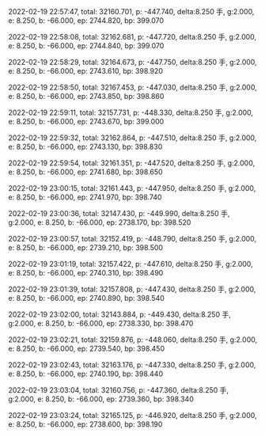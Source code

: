 2022-02-19 22:57:47, total: 32160.701, p: -447.740, delta:8.250 手, g:2.000, e: 8.250, b: -66.000, ep: 2744.820, bp: 399.070

2022-02-19 22:58:08, total: 32162.681, p: -447.720, delta:8.250 手, g:2.000, e: 8.250, b: -66.000, ep: 2744.840, bp: 399.070

2022-02-19 22:58:29, total: 32164.673, p: -447.750, delta:8.250 手, g:2.000, e: 8.250, b: -66.000, ep: 2743.610, bp: 398.920

2022-02-19 22:58:50, total: 32167.453, p: -447.030, delta:8.250 手, g:2.000, e: 8.250, b: -66.000, ep: 2743.850, bp: 398.860

2022-02-19 22:59:11, total: 32157.731, p: -448.330, delta:8.250 手, g:2.000, e: 8.250, b: -66.000, ep: 2743.670, bp: 399.000

2022-02-19 22:59:32, total: 32162.864, p: -447.510, delta:8.250 手, g:2.000, e: 8.250, b: -66.000, ep: 2743.130, bp: 398.830

2022-02-19 22:59:54, total: 32161.351, p: -447.520, delta:8.250 手, g:2.000, e: 8.250, b: -66.000, ep: 2741.680, bp: 398.650

2022-02-19 23:00:15, total: 32161.443, p: -447.950, delta:8.250 手, g:2.000, e: 8.250, b: -66.000, ep: 2741.970, bp: 398.740

2022-02-19 23:00:36, total: 32147.430, p: -449.990, delta:8.250 手, g:2.000, e: 8.250, b: -66.000, ep: 2738.170, bp: 398.520

2022-02-19 23:00:57, total: 32152.419, p: -448.790, delta:8.250 手, g:2.000, e: 8.250, b: -66.000, ep: 2739.210, bp: 398.500

2022-02-19 23:01:19, total: 32157.422, p: -447.610, delta:8.250 手, g:2.000, e: 8.250, b: -66.000, ep: 2740.310, bp: 398.490

2022-02-19 23:01:39, total: 32157.808, p: -447.430, delta:8.250 手, g:2.000, e: 8.250, b: -66.000, ep: 2740.890, bp: 398.540

2022-02-19 23:02:00, total: 32143.884, p: -449.430, delta:8.250 手, g:2.000, e: 8.250, b: -66.000, ep: 2738.330, bp: 398.470

2022-02-19 23:02:21, total: 32159.876, p: -448.060, delta:8.250 手, g:2.000, e: 8.250, b: -66.000, ep: 2739.540, bp: 398.450

2022-02-19 23:02:43, total: 32163.176, p: -447.330, delta:8.250 手, g:2.000, e: 8.250, b: -66.000, ep: 2740.190, bp: 398.440

2022-02-19 23:03:04, total: 32160.756, p: -447.360, delta:8.250 手, g:2.000, e: 8.250, b: -66.000, ep: 2739.360, bp: 398.340

2022-02-19 23:03:24, total: 32165.125, p: -446.920, delta:8.250 手, g:2.000, e: 8.250, b: -66.000, ep: 2738.600, bp: 398.190